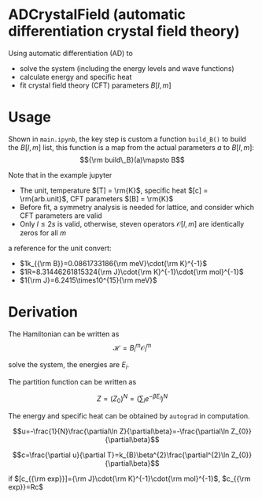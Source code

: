 # ADCrystalField (automatic differentiation crystal field theory)

Using automatic differentiation (AD) to
- solve the system (including the energy levels and wave functions)
- calculate energy and specific heat
- fit crystal field theory (CFT) parameters $B[l, m]$

# Usage
Shown in `main.ipynb`, the key step is custom a function `build_B()` to build the $B[l,m]$ list, this function is a map from the actual parameters $a$ to $B[l,m]$:
$${\rm build\_B}(a)\mapsto B$$

Note that in the example jupyter
- The unit, temperature $[T] = \rm{K}$, specific heat $[c] = \rm{arb.unit}$, CFT parameters $[B] = \rm{K}$
- Before fit, a symmetry analysis is needed for lattice, and consider which CFT parameters are valid
- Only $l\leq 2s$ is valid, otherwise, steven operators $\mathcal{O}[l, m]$ are identically zeros for all $m$

a reference for the unit convert:
- $1k_{{\rm B}}=0.0861733186{\rm meV}\cdot{\rm K}^{-1}$
- $1R=8.31446261815324{\rm J}\cdot{\rm K}^{-1}\cdot{\rm mol}^{-1}$
- $1{\rm J}=6.2415\times10^{15}{\rm meV}$

# Derivation
The Hamiltonian can be written as
$$\mathcal{H}=B_{l}^{m}\mathcal{O}_{l}^{m}$$

solve the system, the energies are $E_{i}$.

The partition function can be written as

$$Z =\left(Z_{0}\right)^{N}=\left(\sum_{i}e^{-\beta E_{i}}\right)^{N}$$

The energy and specific heat can be obtained by `autograd` in computation.

$$u=-\frac{1}{N}\frac{\partial\ln Z}{\partial\beta}=-\frac{\partial\ln Z_{0}}{\partial\beta}$$

$$c=\frac{\partial u}{\partial T}=k_{B}\beta^{2}\frac{\partial^{2}\ln Z_{0}}{\partial\beta}$$

if $[c_{{\rm exp}}]={\rm J}\cdot{\rm K}^{-1}\cdot{\rm mol}^{-1}$, $c_{{\rm exp}}=Rc$
